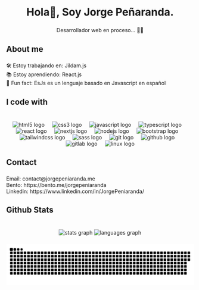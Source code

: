 <h1 align="center">Hola👋, Soy Jorge Peñaranda.</h1>

###

<p align="center">Desarrollador web en proceso... 🐱‍💻</p>

###

<h2 align="left">About me</h2>

###

<p align="left">🛠 Estoy trabajando en: Jildam.js<br>📚 Estoy aprendiendo: React.js<br>🎲 Fun fact: EsJs es un lenguaje basado en Javascript en español</p>

###

<h2 align="left">I code with</h2>

###

<br clear="both">

<div align="center">
  <img src="https://cdn.jsdelivr.net/gh/devicons/devicon/icons/html5/html5-original.svg" height="40" alt="html5 logo"  />
  <img width="12" />
  <img src="https://cdn.jsdelivr.net/gh/devicons/devicon/icons/css3/css3-original.svg" height="40" alt="css3 logo"  />
  <img width="12" />
  <img src="https://cdn.jsdelivr.net/gh/devicons/devicon/icons/javascript/javascript-original.svg" height="40" alt="javascript logo"  />
  <img width="12" />
  <img src="https://cdn.jsdelivr.net/gh/devicons/devicon/icons/typescript/typescript-original.svg" height="40" alt="typescript logo"  />
  <img width="12" />
  <img src="https://cdn.jsdelivr.net/gh/devicons/devicon/icons/react/react-original.svg" height="40" alt="react logo"  />
  <img width="12" />
  <img src="https://cdn.jsdelivr.net/gh/devicons/devicon/icons/nextjs/nextjs-original.svg" height="40" alt="nextjs logo"  />
  <img width="12" />
  <img src="https://cdn.jsdelivr.net/gh/devicons/devicon/icons/nodejs/nodejs-original.svg" height="40" alt="nodejs logo"  />
  <img width="12" />
  <img src="https://cdn.jsdelivr.net/gh/devicons/devicon/icons/bootstrap/bootstrap-original.svg" height="40" alt="bootstrap logo"  />
  <img width="12" />
  <img src="https://cdn.jsdelivr.net/gh/devicons/devicon/icons/tailwindcss/tailwindcss-original-wordmark.svg" height="40" alt="tailwindcss logo"  />
  <img width="12" />
  <img src="https://cdn.jsdelivr.net/gh/devicons/devicon/icons/sass/sass-original.svg" height="40" alt="sass logo"  />
  <img width="12" />
  <img src="https://cdn.jsdelivr.net/gh/devicons/devicon/icons/git/git-original.svg" height="40" alt="git logo"  />
  <img width="12" />
  <img src="https://cdn.jsdelivr.net/gh/devicons/devicon/icons/github/github-original.svg" height="40" alt="github logo"  />
  <img width="12" />
  <img src="https://cdn.jsdelivr.net/gh/devicons/devicon/icons/gitlab/gitlab-original.svg" height="40" alt="gitlab logo"  />
  <img width="12" />
  <img src="https://cdn.jsdelivr.net/gh/devicons/devicon/icons/linux/linux-original.svg" height="40" alt="linux logo"  />
</div>

###

<h2 align="left">Contact</h2>

###

<p align="left">Email: contact@jorgepeniaranda.me<br>Bento: https://bento.me/jorgepeniaranda<br>Linkedin: https://www.linkedin.com/in/JorgePeniaranda/</p>

###

<h2 align="left">Github Stats</h2>

###

<br clear="both">

<div align="center">
  <img src="https://github-readme-stats.vercel.app/api?username=jorgepeniaranda&show_icons=true&count_private=true&locale=es&theme=nord" height="150" alt="stats graph"  />
  <img src="https://github-readme-stats.vercel.app/api/top-langs/?username=jorgepeniaranda&layout=compact&show_icons=true&locale=es&theme=nord" height="150" alt="languages graph"  />
</div>

###

<div align="center">
  <source media="(prefers-color-scheme: light)" srcset="https://raw.githubusercontent.com/jorgepeniaranda/jorgepeniaranda/output/github-contribution-grid-snake-dark.svg" />
  <source media="(prefers-color-scheme: dark)" srcset="https://raw.githubusercontent.com/jorgepeniaranda/jorgepeniaranda/output/github-contribution-grid-snake.svg" />
  <img alt="github-snake" src="https://raw.githubusercontent.com/jorgepeniaranda/jorgepeniaranda/output/github-contribution-grid-snake.svg" />
</div>

###
